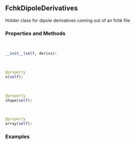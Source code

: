 ## <a id="McUtils.McUtils.GaussianInterface.FChkDerivatives.FchkDipoleDerivatives">FchkDipoleDerivatives</a>
Holder class for dipole derivatives coming out of an fchk file

### Properties and Methods
<a id="McUtils.McUtils.GaussianInterface.FChkDerivatives.FchkDipoleDerivatives.__init__" class="docs-object-method">&nbsp;</a>
```python
__init__(self, derivs): 
```

<a id="McUtils.McUtils.GaussianInterface.FChkDerivatives.FchkDipoleDerivatives.n" class="docs-object-method">&nbsp;</a>
```python
@property
n(self): 
```

<a id="McUtils.McUtils.GaussianInterface.FChkDerivatives.FchkDipoleDerivatives.shape" class="docs-object-method">&nbsp;</a>
```python
@property
shape(self): 
```

<a id="McUtils.McUtils.GaussianInterface.FChkDerivatives.FchkDipoleDerivatives.array" class="docs-object-method">&nbsp;</a>
```python
@property
array(self): 
```

### Examples
